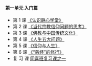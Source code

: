 #### 第一单元 入门篇

- 第 1 课 [《认识静心学堂》](/同喜/第1单元信仰篇/01认识静心学堂)
- 第 2 课 [《当代宗教信仰问题的思考》](/同喜/第1单元信仰篇/02当代宗教信仰问题的思考)
- 第 3 课 [《佛教与中国传统文化》](/同喜/第1单元信仰篇/03佛教与中国传统文化)
- 第 4 课 [《人生五大问题》](/同喜/第1单元信仰篇/04人生五大问题)
- 第 5 课 [《信仰与人生》](/同喜/第1单元信仰篇/05信仰与人生)
- 第 6 课 [《“慈经”的修行》](/同喜/第1单元信仰篇/06慈经的修习)
- 复 习 课 [同喜班复习课之一](/同喜/第1单元信仰篇/同喜班复习课之一-辅助材料)
